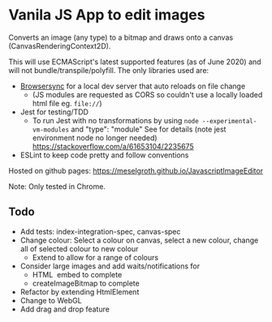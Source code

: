 # Vanila JS App to edit images
Converts an image (any type) to a bitmap and draws onto a canvas (CanvasRenderingContext2D).

This will use ECMAScript's latest supported features (as of June 2020) and will not bundle/transpile/polyfill. 
The only libraries used are:
- [Browsersync](https://browsersync.io/) for a local dev server that auto reloads on file change
    - (JS modules are requested as CORS so couldn't use a locally loaded html file eg. `file://`)
- Jest for testing/TDD
    - To run Jest with no transformations by using `node --experimental-vm-modules` and "type": "module"
    See for details (note jest environment node no longer needed)
    https://stackoverflow.com/a/61653104/2235675
- ESLint to keep code pretty and follow conventions

Hosted on github pages:
https://meselgroth.github.io/JavascriptImageEditor

Note: Only tested in Chrome.

## Todo
- Add tests: index-integration-spec, canvas-spec
- Change colour: Select a colour on canvas, select a new colour, change all of selected colour to new colour
    - Extend to allow for a range of colours
- Consider large images and add waits/notifications for
    - HTML <img> embed to complete
    - createImageBitmap to complete
- Refactor by extending HtmlElement
- Change to WebGL
- Add drag and drop feature